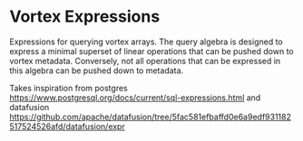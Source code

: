 # Vortex Expressions

Expressions for querying vortex arrays. The query algebra is designed to express a minimal
superset of linear operations that can be pushed down to vortex metadata. Conversely, not all
operations that can be expressed in this algebra can be pushed down to metadata.

Takes inspiration from postgres https://www.postgresql.org/docs/current/sql-expressions.html
and datafusion https://github.com/apache/datafusion/tree/5fac581efbaffd0e6a9edf931182517524526afd/datafusion/expr
